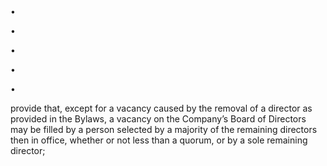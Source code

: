•

•

•

•

•

provide that, except for a vacancy caused by the removal of a director as provided in the Bylaws, a
vacancy on the Company’s Board of Directors may be filled by a person selected by a majority of the
remaining directors then in office, whether or not less than a quorum, or by a sole remaining director;